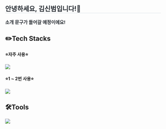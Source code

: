 <h2 style="border-bottom: 1px solid #d8dee4; color: #282d33;"> 안녕하세요, 김신범입니다!👋</h2>
<div style="font-weight: 700; font-size: 15px; text-align: left; color: #282d33;"> 소개 문구가 들어갈 예정이에요! </div> 
</div>
<h2>✏️Tech Stacks </h2>
<h4>⭐자주 사용⭐</h4>
<img src="https://skillicons.dev/icons?i=java,spring,hibernate,py,mysql,git,gitlab" />
<h4>⭐1 ~ 2번 사용⭐</h4>
<img src="https://skillicons.dev/icons?i=html,css,js,vue,pinia,redis,docker,fastapi,flask,jenkins,kafka,linux" />
<h2>🛠️Tools</h2>
<img src="https://skillicons.dev/icons?i=idea,eclipse,vscode,notion,postman" />

